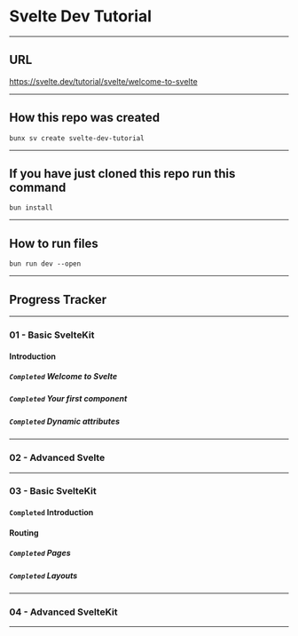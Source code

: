 # Svelte Dev Tutorial
_______________________________________________________________________________
## URL
https://svelte.dev/tutorial/svelte/welcome-to-svelte

_______________________________________________________________________________
## How this repo was created

```
bunx sv create svelte-dev-tutorial
```

_______________________________________________________________________________
## If you have just cloned this repo run this command

```
bun install
```

_______________________________________________________________________________
## How to run files

```
bun run dev --open
```

_______________________________________________________________________________
## Progress Tracker
_______________________________________________________________________________
### 01 - Basic SvelteKit

#### Introduction
##### `Completed` Welcome to Svelte
##### `Completed` Your first component 
##### `Completed` Dynamic attributes

_______________________________________________________________________________
### 02 - Advanced Svelte

_______________________________________________________________________________
### 03 - Basic SvelteKit

#### `Completed` Introduction

#### Routing
##### `Completed` Pages
##### `Completed` Layouts
_______________________________________________________________________________
### 04 - Advanced SvelteKit

_______________________________________________________________________________

